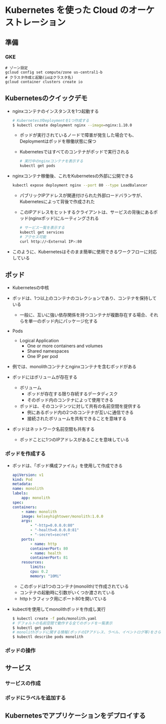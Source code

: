 # Kubernetes を使った Cloud のオーケストレーション

## 準備

### GKE

```shell
# ゾーン設定
gcloud config set compute/zone us-central1-b
# クラスタ作成と起動(ioはクラスタ名)
gcloud container clusters create io
```

## Kubernetesのクイックデモ

* nginxコンテナのインスタンスを1つ起動する

    ```sh
    # KubernetesがDeploymentを1つ作成する
    $ kubectl create deployment nginx --image=nginx:1.10.0
    ```
    + ポッドが実行されているノードで障害が発生した場合でも、Deploymentはポッドを稼働状態に保つ
    + Kubernetesではすべてのコンテナがポッドで実行される

        ```sh
        # 実行中のnginxコンテナを表示する
        kubectl get pods
        ```

* nginxコンテナ稼働後、これをKubernetesの外部に公開できる

    ```sh
    kubectl expose deployment nginx --port 80 --type LoadBalancer
    ```
    + パブリックIPアドレスが関連付けられた外部ロードバランサが、Kubernetesによって背後で作成された
    + このIPアドレスをヒットするクライアントは、サービスの背後にあるポッド(nginxポッド)にルーティングされる

        ```sh
        # サービス一覧を表示する
        kubectl get services
        # アクセス可能
        curl http://<External IP>:80
        ```

* このように、Kubernetesはそのまま簡単に使用できるワークフローに対応している

## ポッド

* Kubernetesの中核

* ポッドは、1つ以上のコンテナのコレクションであり、コンテナを保持している
    + 一般に、互いに強い依存関係を持つコンテナが複数存在する場合、それらを単一のポッド内にパッケージ化する

* Pods
    + Logical Application
        - One or more containers and volumes
        - Shared namespaces
        - One IP per pod

* 例では、monolithコンテナとnginxコンテナを含むポッドがある

* ポッドにはボリュームが存在する
    + ボリューム
        - ポッドが存在する限り存続するデータディスク
        - そのポッド内のコンテナによって使用できる
    + ポッドは、そのコンテンツに対して共有の名前空間を提供する
        - 例にあるポッド内の2つのコンテナが互いに通信できる
        - 接続されたボリュームを共有できることを意味する

* ポッドはネットワーク名前空間も共有する
    + ポッドことに1つのIPアドレスがあることを意味している

### ポッドを作成する

* ポッドは、「ポッド構成ファイル」を使用して作成できる
    ```yaml
    apiVersion: v1
    kind: Pod
    metadata:
    name: monolith
    labels:
        app: monolith
    spec:
    containers:
        - name: monolith
        image: kelseyhightower/monolith:1.0.0
        args:
            - "-http=0.0.0.0:80"
            - "-health=0.0.0.0:81"
            - "-secret=secret"
        ports:
            - name: http
            containerPort: 80
            - name: health
            containerPort: 81
        resources:
            limits:
            cpu: 0.2
            memory: "10Mi"
    ```
    - このポッドは1つのコンテナ(monolith)で作成されている
    - コンテナの起動時に引数がいくつか渡されている
    - httpトラフィック用にポート80を開いている

* kubectlを使用してmonolithポッドを作成し実行
    
    ```sh
    $ kubectl create -f pods/monolith.yaml
    # デフォルトの名前空間で動作する全てのポッドを一覧表示
    $ kubectl get pods
    # monolithポッドに関する情報(ポッドのIPアドレス、ラベル、イベントログ等)をさらに取得する
    $ kubectl describe pods monolith
    ```

### ポッドの操作

## サービス

### サービスの作成

### ポッドにラベルを追加する

## Kubernetesでアプリケーションをデプロイする